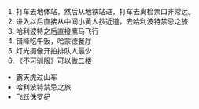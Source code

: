 
1. 打车去地体站，然后从地铁站进，打车去离检票口非常远。
2. 进入以后直接从中间小黄人抄近道，去哈利波特禁忌之旅
3. 哈利波特之后直接鹰马飞行
4. 错峰吃午饭，哈蒙德餐厅
5. 灯光摄像开拍排队人最少
6. 《不可驯服》可以做二楼


- 霸天虎过山车
- 哈利波特禁忌之旅
- 飞跃侏罗纪